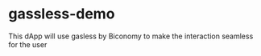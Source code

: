 # gassless-demo
This dApp will use gasless by Biconomy to make the interaction seamless for the user
